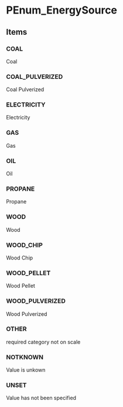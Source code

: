 # PEnum_EnergySource
<!-- end of short definition -->

## Items

### COAL
Coal

### COAL_PULVERIZED
Coal Pulverized

### ELECTRICITY
Electricity

### GAS
Gas

### OIL
Oil

### PROPANE
Propane

### WOOD
Wood

### WOOD_CHIP
Wood Chip

### WOOD_PELLET
Wood Pellet

### WOOD_PULVERIZED
Wood Pulverized

### OTHER
required category not on scale

### NOTKNOWN
Value is unkown

### UNSET
Value has not been specified
